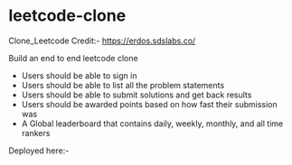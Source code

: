 # leetcode-clone
Clone_Leetcode
Credit:- https://erdos.sdslabs.co/


Build an end to end leetcode clone
- Users should be able to sign in
- Users should be able to list all the problem statements
- Users should be able to submit solutions and get back results
- Users should be awarded points based on how fast their submission was
- A Global leaderboard that contains daily, weekly, monthly, and all time rankers

Deployed here:- 
